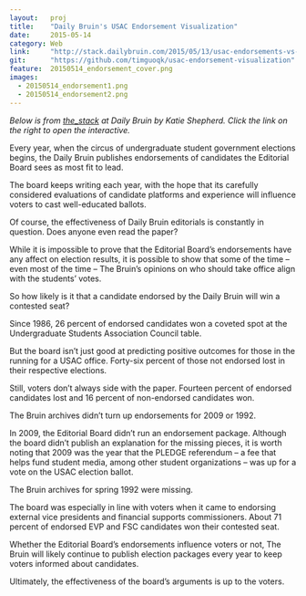 ```yaml
---
layout:   proj
title:    "Daily Bruin's USAC Endorsement Visualization"
date:     2015-05-14
category: Web
link:     "http://stack.dailybruin.com/2015/05/13/usac-endorsements-vs-election-results/"
git:      "https://github.com/timguoqk/usac-endorsement-visualization"
feature:  20150514_endorsement_cover.png
images: 
  - 20150514_endorsement1.png
  - 20150514_endorsement2.png
---
```


*Below is from [the_stack](http://stack.dailybruin.com/post/daily-bruin-usac-endorsement-vs-election-results-for-contested-positions/) at Daily Bruin by Katie Shepherd. Click the link on the right to open the interactive.*

Every year, when the circus of undergraduate student government elections begins, the Daily  Bruin publishes endorsements of candidates the Editorial Board sees as most fit to lead.

The board keeps writing each year, with the hope that its carefully considered evaluations of candidate platforms and experience will influence voters to cast well-educated ballots.

Of course, the effectiveness of Daily Bruin editorials is constantly in question. Does anyone even read the paper?

While it is impossible to prove that the Editorial Board’s endorsements have any affect on election results, it is possible to show that some of the time – even most of the time – The Bruin’s opinions on who should take office align with the students’ votes.

So how likely is it that a candidate endorsed by the Daily Bruin will win a contested seat?

Since 1986, 26 percent of endorsed candidates won a coveted spot at the Undergraduate Students Association Council table.

But the board isn’t just good at predicting positive outcomes for those in the running for a USAC office. Forty-six percent of those not endorsed lost in their respective elections.

Still, voters don’t always side with the paper. Fourteen percent of endorsed candidates lost and 16 percent of non-endorsed candidates won.

The Bruin archives didn’t turn up endorsements for 2009 or 1992.

In 2009, the Editorial Board didn’t run an endorsement package. Although the board didn’t publish an explanation for the missing pieces, it is worth noting that 2009 was the year that the PLEDGE referendum – a fee that helps fund student media, among other student organizations –  was up for a vote on the USAC election ballot.

The Bruin archives for spring 1992 were missing.

The board was especially in line with voters when it came to endorsing external vice presidents and financial supports commissioners. About 71 percent of endorsed EVP and FSC candidates won their contested seat.

Whether the Editorial Board’s endorsements influence voters or not, The Bruin will likely continue to publish election packages every year to keep voters informed about candidates.

Ultimately, the effectiveness of the board’s arguments is up to the voters.